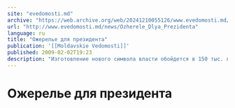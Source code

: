 ```yaml
---
site: "evedomosti.md"
archive: "https://web.archive.org/web/20241210055126/www.evedomosti.md/news/Ozherele_Dlya_Prezidenta"
url: "http://www.evedomosti.md/news/Ozherele_Dlya_Prezidenta"
language: ru
title: "Ожерелье для президента"
publication: '[[Moldavskie Vedomosti]]'
published: 2009-02-02T19:23
description: "Изготовление нового символа власти обойдется в 150 тыс. леев"
---
```


# Ожерелье для президента

